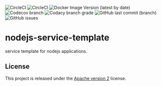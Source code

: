 ![CircleCI](https://img.shields.io/circleci/build/github/ShipyardSuite/nodejs-service-template/develop?label=build%20%28develop%29&logo=circleci&style=flat-square)
![CircleCI](https://img.shields.io/circleci/build/github/ShipyardSuite/nodejs-service-template/master?label=build%20%28master%29&logo=circleci&style=flat-square)
![Docker Image Version (latest by date)](https://img.shields.io/docker/v/shipyardsuite/nodejs-service-template?logo=docker&logoColor=ffffff&sort=date&style=flat-square)
![Codecov branch](https://img.shields.io/codecov/c/github/ShipyardSuite/nodejs-service-template/develop?label=coverage&logo=codecov&logoColor=ffffff&style=flat-square)
![Codacy branch grade](https://img.shields.io/codacy/grade/d2e0c2bbce094f269372a54aad540edd/develop?label=code%20quality%20&logo=codacy&style=flat-square)
![GitHub last commit (branch)](https://img.shields.io/github/last-commit/shipyardsuite/nodejs-service-template/develop?logo=github&style=flat-square)
![GitHub issues](https://img.shields.io/github/issues-raw/shipyardsuite/nodejs-service-template?logo=github&style=flat-square)

# nodejs-service-template

service template for nodejs applications.

## License

This project is released under the [Apache version 2](LICENSE) license.

